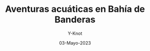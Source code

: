 ---
    title: "Aventuras acuáticas en Bahía de Banderas"
    short : " Descubre la emoción de explorar la naturaleza marina en Puerto Vallarta."
    ftimg : "/img/kayaking.jpeg" 
    author: "Y-Knot"
    date: "03-Mayo-2023"
    content: ["¿Quieres disfrutar de aventuras acuáticas durante tu visita a Puerto Vallarta? ¡Entonces no puedes perderte las maravillas de Bahía de Banderas!","Bahía de Banderas es uno de los destinos más populares en la costa del Pacífico de México gracias a sus impresionantes playas y sus aguas cristalinas. Aquí puedes disfrutar de una gran variedad de actividades acuáticas, desde deportes extremos hasta paseos en bote relajantes.","Una de las actividades más emocionantes en Bahía de Banderas es el parasailing, que te permite volar por encima del agua y disfrutar de las vistas panorámicas de la bahía. También puedes probar el jet ski o el flyboard, que son opciones más extremas para los amantes de la adrenalina. Si prefieres algo más tranquilo, un paseo en kayak o paddleboard es una excelente opción para explorar la bahía a tu propio ritmo.","Otra actividad popular en Bahía de Banderas es el avistamiento de ballenas, que se realiza durante los meses de diciembre a marzo. Durante esta temporada, las ballenas jorobadas migran a la zona para aparearse y dar a luz a sus crías. Los tours de avistamiento de ballenas te permiten ver a estas majestuosas criaturas en su hábitat natural y aprender sobre sus hábitos de vida.","Por último, si prefieres simplemente relajarte y disfrutar del sol y la playa, Bahía de Banderas tiene muchas opciones para ti. Las playas de Puerto Vallarta son famosas por su belleza natural y su ambiente relajado. Puedes simplemente tomar el sol, disfrutar de un buen libro o darte un refrescante baño en el mar.","En resumen, Bahía de Banderas es un destino impresionante para disfrutar de aventuras acuáticas y de la belleza natural de la costa del Pacífico de México. ¡No pierdas la oportunidad de visitar este paraíso durante tu próxima visita a Puerto Vallarta!"]
    tags: [    "aventuras acuáticas",    "playa",    "Bahía de Banderas"  ]
---
